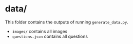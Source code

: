 # data/

This folder contains the outputs of running `generate_data.py`.

- `images/` contains all images
- `questions.json` contains all questions
